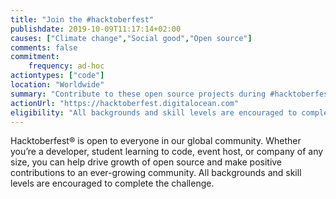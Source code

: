 ```yaml
---
title: "Join the #hacktoberfest"
publishdate: 2019-10-09T11:17:14+02:00
causes: ["Climate change","Social good","Open source"]
comments: false
commitment:
    frequency: ad-hoc
actiontypes: ["code"]
location: "Worldwide"
summary: "Contribute to these open source projects during #hacktoberfest, which includes a range of climate change focused projects"
actionUrl: "https://hacktoberfest.digitalocean.com"
eligibility: "All backgrounds and skill levels are encouraged to complete the challenge."
---
```

Hacktoberfest® is open to everyone in our global community. Whether you’re a developer, student learning to code, event host, or company of any size, you can help drive growth of open source and make positive contributions to an ever-growing community. All backgrounds and skill levels are encouraged to complete the challenge.